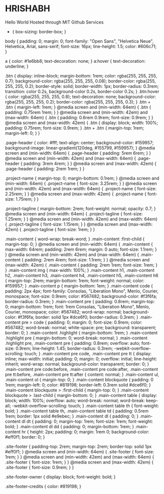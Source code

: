 # HRISHABH
Hello World 
Hosted through MIT Github Services  
* {
  box-sizing: border-box; }

body {
  padding: 0;
  margin: 0;
  font-family: "Open Sans", "Helvetica Neue", Helvetica, Arial, sans-serif;
  font-size: 16px;
  line-height: 1.5;
  color: #606c71; }

a {
  color: #1e6bb8;
  text-decoration: none; }
  a:hover {
    text-decoration: underline; }

.btn {
  display: inline-block;
  margin-bottom: 1rem;
  color: rgba(255, 255, 255, 0.7);
  background-color: rgba(255, 255, 255, 0.08);
  border-color: rgba(255, 255, 255, 0.2);
  border-style: solid;
  border-width: 1px;
  border-radius: 0.3rem;
  transition: color 0.2s, background-color 0.2s, border-color 0.2s; }
  .btn:hover {
    color: rgba(255, 255, 255, 0.8);
    text-decoration: none;
    background-color: rgba(255, 255, 255, 0.2);
    border-color: rgba(255, 255, 255, 0.3); }
  .btn + .btn {
    margin-left: 1rem; }
  @media screen and (min-width: 64em) {
    .btn {
      padding: 0.75rem 1rem; } }
  @media screen and (min-width: 42em) and (max-width: 64em) {
    .btn {
      padding: 0.6rem 0.9rem;
      font-size: 0.9rem; } }
  @media screen and (max-width: 42em) {
    .btn {
      display: block;
      width: 100%;
      padding: 0.75rem;
      font-size: 0.9rem; }
      .btn + .btn {
        margin-top: 1rem;
        margin-left: 0; } }

.page-header {
  color: #fff;
  text-align: center;
  background-color: #159957;
  background-image: linear-gradient(120deg, #155799, #159957); }
  @media screen and (min-width: 64em) {
    .page-header {
      padding: 5rem 6rem; } }
  @media screen and (min-width: 42em) and (max-width: 64em) {
    .page-header {
      padding: 3rem 4rem; } }
  @media screen and (max-width: 42em) {
    .page-header {
      padding: 2rem 1rem; } }

.project-name {
  margin-top: 0;
  margin-bottom: 0.1rem; }
  @media screen and (min-width: 64em) {
    .project-name {
      font-size: 3.25rem; } }
  @media screen and (min-width: 42em) and (max-width: 64em) {
    .project-name {
      font-size: 2.25rem; } }
  @media screen and (max-width: 42em) {
    .project-name {
      font-size: 1.75rem; } }

.project-tagline {
  margin-bottom: 2rem;
  font-weight: normal;
  opacity: 0.7; }
  @media screen and (min-width: 64em) {
    .project-tagline {
      font-size: 1.25rem; } }
  @media screen and (min-width: 42em) and (max-width: 64em) {
    .project-tagline {
      font-size: 1.15rem; } }
  @media screen and (max-width: 42em) {
    .project-tagline {
      font-size: 1rem; } }

.main-content {
  word-wrap: break-word; }
  .main-content :first-child {
    margin-top: 0; }
  @media screen and (min-width: 64em) {
    .main-content {
      max-width: 64rem;
      padding: 2rem 6rem;
      margin: 0 auto;
      font-size: 1.1rem; } }
  @media screen and (min-width: 42em) and (max-width: 64em) {
    .main-content {
      padding: 2rem 4rem;
      font-size: 1.1rem; } }
  @media screen and (max-width: 42em) {
    .main-content {
      padding: 2rem 1rem;
      font-size: 1rem; } }
  .main-content img {
    max-width: 100%; }
  .main-content h1,
  .main-content h2,
  .main-content h3,
  .main-content h4,
  .main-content h5,
  .main-content h6 {
    margin-top: 2rem;
    margin-bottom: 1rem;
    font-weight: normal;
    color: #159957; }
  .main-content p {
    margin-bottom: 1em; }
  .main-content code {
    padding: 2px 4px;
    font-family: Consolas, "Liberation Mono", Menlo, Courier, monospace;
    font-size: 0.9rem;
    color: #567482;
    background-color: #f3f6fa;
    border-radius: 0.3rem; }
  .main-content pre {
    padding: 0.8rem;
    margin-top: 0;
    margin-bottom: 1rem;
    font: 1rem Consolas, "Liberation Mono", Menlo, Courier, monospace;
    color: #567482;
    word-wrap: normal;
    background-color: #f3f6fa;
    border: solid 1px #dce6f0;
    border-radius: 0.3rem; }
    .main-content pre > code {
      padding: 0;
      margin: 0;
      font-size: 0.9rem;
      color: #567482;
      word-break: normal;
      white-space: pre;
      background: transparent;
      border: 0; }
  .main-content .highlight {
    margin-bottom: 1rem; }
    .main-content .highlight pre {
      margin-bottom: 0;
      word-break: normal; }
  .main-content .highlight pre,
  .main-content pre {
    padding: 0.8rem;
    overflow: auto;
    font-size: 0.9rem;
    line-height: 1.45;
    border-radius: 0.3rem;
    -webkit-overflow-scrolling: touch; }
  .main-content pre code,
  .main-content pre tt {
    display: inline;
    max-width: initial;
    padding: 0;
    margin: 0;
    overflow: initial;
    line-height: inherit;
    word-wrap: normal;
    background-color: transparent;
    border: 0; }
    .main-content pre code:before, .main-content pre code:after,
    .main-content pre tt:before,
    .main-content pre tt:after {
      content: normal; }
  .main-content ul,
  .main-content ol {
    margin-top: 0; }
  .main-content blockquote {
    padding: 0 1rem;
    margin-left: 0;
    color: #819198;
    border-left: 0.3rem solid #dce6f0; }
    .main-content blockquote > :first-child {
      margin-top: 0; }
    .main-content blockquote > :last-child {
      margin-bottom: 0; }
  .main-content table {
    display: block;
    width: 100%;
    overflow: auto;
    word-break: normal;
    word-break: keep-all;
    -webkit-overflow-scrolling: touch; }
    .main-content table th {
      font-weight: bold; }
    .main-content table th,
    .main-content table td {
      padding: 0.5rem 1rem;
      border: 1px solid #e9ebec; }
  .main-content dl {
    padding: 0; }
    .main-content dl dt {
      padding: 0;
      margin-top: 1rem;
      font-size: 1rem;
      font-weight: bold; }
    .main-content dl dd {
      padding: 0;
      margin-bottom: 1rem; }
  .main-content hr {
    height: 2px;
    padding: 0;
    margin: 1rem 0;
    background-color: #eff0f1;
    border: 0; }

.site-footer {
  padding-top: 2rem;
  margin-top: 2rem;
  border-top: solid 1px #eff0f1; }
  @media screen and (min-width: 64em) {
    .site-footer {
      font-size: 1rem; } }
  @media screen and (min-width: 42em) and (max-width: 64em) {
    .site-footer {
      font-size: 1rem; } }
  @media screen and (max-width: 42em) {
    .site-footer {
      font-size: 0.9rem; } }

.site-footer-owner {
  display: block;
  font-weight: bold; }

.site-footer-credits {
  color: #819198; }
